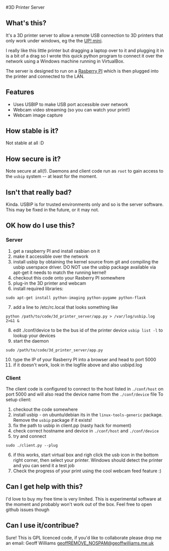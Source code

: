 #3D Printer Server

## What's this?
It's a 3D printer server to allow a remote USB connection to 3D printers that
only work under windows, eg the the [UP! mini](http://www.pp3dp.com/index.php?page=shop.product_details&flypage=flypage.tpl&product_id=6&option=com_virtuemart&Itemid=37&vmcchk=1&Itemid=37).

I really like this little printer but dragging a laptop over to it and plugging
it in is a bit of a drag so I wrote this quick python program to connect it 
over the network using a Windows machine running in VirtualBox.

The server is designed to run on a [Rasberry PI](http://www.raspberrypi.org/) 
which is then plugged into the printer and connected to the LAN.

## Features
* Uses USBIP to make USB port accessible over network
* Webcam video streaming (so you can watch your print!)
* Webcam image capture 

## How stable is it?
Not stable at all :D

## How secure is it?
Note secure at all(!).  Daemons and client code run as `root` to gain access
to the `usbip` system -- at least for the moment.

## Isn't that really bad?
Kinda.  USBIP is for trusted environments only and so is the server software.
This may be fixed in the future, or it may not.

## OK how do I use this?

### Server
1. get a raspberry PI and install rasbian on it
2. make it accessible over the network
3. install usbip by obtaining the kernel source from git and compiling the
   usbip userspace driver.  DO NOT use the usbip package available via apt-get
   it needs to match the running kernel!
4. checkout this code onto your Rasberry PI somewhere
5. plug-in the 3D printer and webcam
6. install required libraries:
```
sudo apt-get install python-imaging python-pygame python-flask
```
7. add a line to /etc/rc.local that looks something like
```
python /path/to/code/3d_printer_server/app.py > /var/log/usbip.log 2>&1 &
```
8. edit ./conf/device to be the bus id of the printer device `usbip list -l`
   to lookup your devices
9. start the daemon
```
sudo /path/to/code/3d_printer_server/app.py
```
10. type the IP of your Rasberry PI into a browser and head to port 5000
11. if it doesn't work, look in the logfile above and also usbipd.log

### Client
The client code is configured to connect to the host listed in `./conf/host` 
on port 5000 and will also read the device name from the `./conf/device` file
To setup client:
1. checkout the code somewhere
2. install usbip - on ubuntu/debian its in the `linux-tools-generic` package.
   Remove the `usbip` package if it exists!
3. fix the path to usbip in client.pp (nasty hack for moment)
4. check correct hostname and device in `./conf/host` and `./conf/device`
5. try and connect
```
sudo ./client.py --plug
```
6. if this works, start virtual box and righ click the usb icon in the bottom
   right corner, then select your printer.  Windows should detect the printer
   and you can send it a test job
7. Check the progress of your print using the cool webcam feed feature :)

## Can I get help with this?
I'd love to buy my free time is very limited.  This is experimental software
at the moment and probably won't work out of the box.  Feel free to open github issues though

## Can I use it/contribue?
Sure!  This is GPL licenced code, if you'd like to collaborate please drop me
an email:  Geoff Williams <geoffREMOVE_NOSPAM@geoffwilliams.me.uk>
